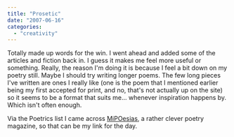 ```yaml
---
title: "Prosetic"
date: "2007-06-16"
categories: 
  - "creativity"
---
```


Totally made up words for the win. I went ahead and added some of the articles and fiction back in. I guess it makes me feel more useful or something. Really, the reason I'm doing it is because I feel a bit down on my poetry still. Maybe I should try writing longer poems. The few long pieces I've written are ones I really like (one is the poem that I mentioned earlier being my first accepted for print, and no, that's not actually up on the site) so it seems to be a format that suits me... whenever inspiration happens by. Which isn't often enough.

Via the Poetrics list I came across [MiPOesias](http://www.mipoesias.com/), a rather clever poetry magazine, so that can be my link for the day.
